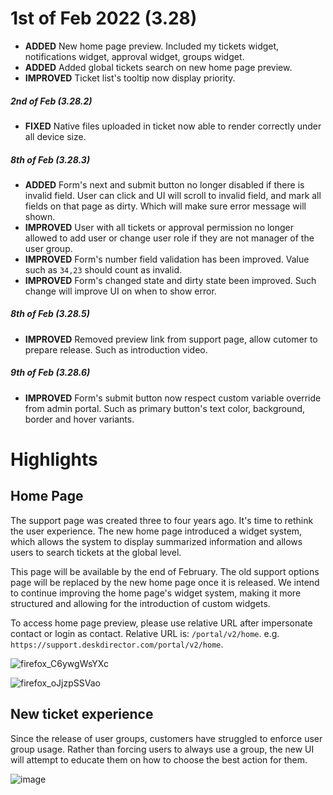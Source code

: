 # 1st of Feb 2022 (3.28)

- **ADDED** New home page preview. Included my tickets widget, notifications widget, approval widget, groups widget.
- **ADDED** Added global tickets search on new home page preview.
- **IMPROVED** Ticket list's tooltip now display priority.

##### 2nd of Feb (3.28.2)
- **FIXED** Native files uploaded in ticket now able to render correctly under all device size.

##### 8th of Feb (3.28.3)
- **ADDED** Form's next and submit button no longer disabled if there is invalid field. User can click and UI will scroll to invalid field, and mark all fields on that page as dirty. Which will make sure error message will shown.
- **IMPROVED** User with all tickets or approval permission no longer allowed to add user or change user role if they are not manager of the user group.
- **IMPROVED** Form's number field validation has been improved. Value such as `34,23` should count as invalid.
- **IMPROVED** Form's changed state and dirty state been improved. Such change will improve UI on when to show error.

##### 8th of Feb (3.28.5)
- **IMPROVED** Removed preview link from support page, allow cutomer to prepare release. Such as introduction video.

##### 9th of Feb (3.28.6)
- **IMPROVED** Form's submit button now respect custom variable override from admin portal. Such as primary button's text color, background, border and hover variants.

# Highlights

## Home Page
The support page was created three to four years ago. It's time to rethink the user experience. The new home page introduced a widget system, which allows the system to display summarized information and allows users to search tickets at the global level.

This page will be available by the end of February. The old support options page will be replaced by the new home page once it is released. We intend to continue improving the home page's widget system, making it more structured and allowing for the introduction of custom widgets. 

To access home page preview, please use relative URL after impersonate contact or login as contact. Relative URL is: `/portal/v2/home`. e.g. `https://support.deskdirector.com/portal/v2/home`.

![firefox_C6ywgWsYXc](https://user-images.githubusercontent.com/1712143/152088545-d76ae5dd-3bb4-4043-ab97-61b4d9508cf3.png)

![firefox_oJjzpSSVao](https://user-images.githubusercontent.com/1712143/152088996-1a6cac42-c229-46f9-bd50-dd8a4ad50e06.png)

## New ticket experience
Since the release of user groups, customers have struggled to enforce user group usage. Rather than forcing users to always use a group, the new UI will attempt to educate them on how to choose the best action for them. 

![image](https://user-images.githubusercontent.com/1712143/152274666-b40f918a-b4d8-41f3-87f7-c7229801e4db.png)
